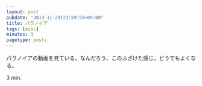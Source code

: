 ```yaml
---
layout: post
pubdate: "2013-11-29T23:59:59+09:00"
title: パラノイア
tags: [misc]
minutes: 3
pagetype: posts
---
```

パラノイアの動画を見ている。なんだろう、このふざけた感じ。どうでもよくなる。

3 min.

